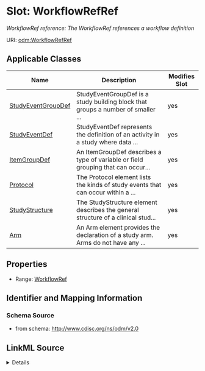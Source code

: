 # Slot: WorkflowRefRef


_WorkflowRef reference: The WorkflowRef references a workflow definition_



URI: [odm:WorkflowRefRef](http://www.cdisc.org/ns/odm/v2.0/WorkflowRefRef)



<!-- no inheritance hierarchy -->




## Applicable Classes

| Name | Description | Modifies Slot |
| --- | --- | --- |
[StudyEventGroupDef](StudyEventGroupDef.md) | StudyEventGroupDef is a study building block that groups a number of smaller ... |  yes  |
[StudyEventDef](StudyEventDef.md) | StudyEventDef represents the definition of an activity in a study where data ... |  yes  |
[ItemGroupDef](ItemGroupDef.md) | An ItemGroupDef describes a type of variable or field grouping that can occur... |  yes  |
[Protocol](Protocol.md) | The Protocol element lists the kinds of study events that can occur within a ... |  yes  |
[StudyStructure](StudyStructure.md) | The StudyStructure element describes the general structure of a clinical stud... |  yes  |
[Arm](Arm.md) | An Arm element provides the declaration of a study arm. Arms do not have any ... |  yes  |







## Properties

* Range: [WorkflowRef](WorkflowRef.md)





## Identifier and Mapping Information







### Schema Source


* from schema: http://www.cdisc.org/ns/odm/v2.0




## LinkML Source

<details>
```yaml
name: WorkflowRefRef
description: 'WorkflowRef reference: The WorkflowRef references a workflow definition'
from_schema: http://www.cdisc.org/ns/odm/v2.0
rank: 1000
identifier: false
alias: WorkflowRefRef
domain_of:
- StudyEventGroupDef
- StudyEventDef
- ItemGroupDef
- Protocol
- StudyStructure
- Arm
range: WorkflowRef

```
</details>
